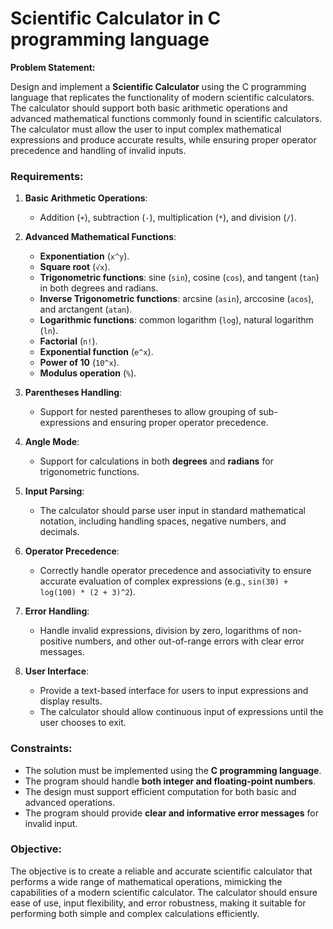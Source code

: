 # Scientific Calculator in C programming language

**Problem Statement:**

Design and implement a **Scientific Calculator** using the C programming language that replicates the functionality of modern scientific calculators. The calculator should support both basic arithmetic operations and advanced mathematical functions commonly found in scientific calculators. The calculator must allow the user to input complex mathematical expressions and produce accurate results, while ensuring proper operator precedence and handling of invalid inputs.

### Requirements:

1. **Basic Arithmetic Operations**:
   - Addition (`+`), subtraction (`-`), multiplication (`*`), and division (`/`).

2. **Advanced Mathematical Functions**:
   - **Exponentiation** (`x^y`).
   - **Square root** (`√x`).
   - **Trigonometric functions**: sine (`sin`), cosine (`cos`), and tangent (`tan`) in both degrees and radians.
   - **Inverse Trigonometric functions**: arcsine (`asin`), arccosine (`acos`), and arctangent (`atan`).
   - **Logarithmic functions**: common logarithm (`log`), natural logarithm (`ln`).
   - **Factorial** (`n!`).
   - **Exponential function** (`e^x`).
   - **Power of 10** (`10^x`).
   - **Modulus operation** (`%`).

3. **Parentheses Handling**:
   - Support for nested parentheses to allow grouping of sub-expressions and ensuring proper operator precedence.

4. **Angle Mode**:
   - Support for calculations in both **degrees** and **radians** for trigonometric functions.

5. **Input Parsing**:
   - The calculator should parse user input in standard mathematical notation, including handling spaces, negative numbers, and decimals.

6. **Operator Precedence**:
   - Correctly handle operator precedence and associativity to ensure accurate evaluation of complex expressions (e.g., `sin(30) + log(100) * (2 + 3)^2`).

7. **Error Handling**:
   - Handle invalid expressions, division by zero, logarithms of non-positive numbers, and other out-of-range errors with clear error messages.

8. **User Interface**:
   - Provide a text-based interface for users to input expressions and display results.
   - The calculator should allow continuous input of expressions until the user chooses to exit.

### Constraints:
- The solution must be implemented using the **C programming language**.
- The program should handle **both integer and floating-point numbers**.
- The design must support efficient computation for both basic and advanced operations.
- The program should provide **clear and informative error messages** for invalid input.

### Objective:
The objective is to create a reliable and accurate scientific calculator that performs a wide range of mathematical operations, mimicking the capabilities of a modern scientific calculator. The calculator should ensure ease of use, input flexibility, and error robustness, making it suitable for performing both simple and complex calculations efficiently.